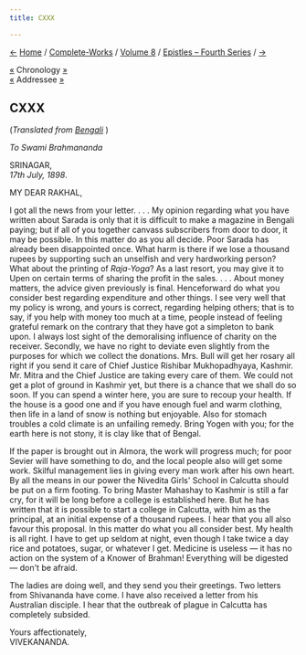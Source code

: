 ```yaml
---
title: CXXX

---
```

<div>

[←](129_sturdy.htm) [Home](../../../index.htm) /
[Complete-Works](../../complete_works.htm) / [Volume
8](../volume_8_contents.htm) / [Epistles – Fourth
Series](epistles_fourth_series_contents.htm) / [→](131_rakhal.htm)

  

[«](129_sturdy.htm) Chronology
[»](../../volume_9/letters_fifth_series/124_miss_macleod_mrs_bull.htm)  
[«](128_rakhal.htm) Addressee [»](131_rakhal.htm)

## CXXX

(*Translated from [Bengali](b8407e8130.pdf)* )

*To Swami Brahmananda*

SRINAGAR,  
*17th July, 1898*.

MY DEAR RAKHAL,

I got all the news from your letter. . . . My opinion regarding what you
have written about Sarada is only that it is difficult to make a
magazine in Bengali paying; but if all of you together canvass
subscribers from door to door, it may be possible. In this matter do as
you all decide. Poor Sarada has already been disappointed once. What
harm is there if we lose a thousand rupees by supporting such an
unselfish and very hardworking person? What about the printing of
*Raja-Yoga*? As a last resort, you may give it to Upen on certain terms
of sharing the profit in the sales. . . . About money matters, the
advice given previously is final. Henceforward do what you consider best
regarding expenditure and other things. I see very well that my policy
is wrong, and yours is correct, regarding helping others; that is to
say, if you help with money too much at a time, people instead of
feeling grateful remark on the contrary that they have got a simpleton
to bank upon. I always lost sight of the demoralising influence of
charity on the receiver. Secondly, we have no right to deviate even
slightly from the purposes for which we collect the donations. Mrs. Bull
will get her rosary all right if you send it care of Chief Justice
Rishibar Mukhopadhyaya, Kashmir. Mr. Mitra and the Chief Justice are
taking every care of them. We could not get a plot of ground in Kashmir
yet, but there is a chance that we shall do so soon. If you can spend a
winter here, you are sure to recoup your health. If the house is a good
one and if you have enough fuel and warm clothing, then life in a land
of snow is nothing but enjoyable. Also for stomach troubles a cold
climate is an unfailing remedy. Bring Yogen with you; for the earth here
is not stony, it is clay like that of Bengal.

If the paper is brought out in Almora, the work will progress much; for
poor Sevier will have something to do, and the local people also will
get some work. Skilful management lies in giving every man work after
his own heart. By all the means in our power the Nivedita Girls' School
in Calcutta should be put on a firm footing. To bring Master Mahashay to
Kashmir is still a far cry, for it will be long before a college is
established here. But he has written that it is possible to start a
college in Calcutta, with him as the principal, at an initial expense of
a thousand rupees. I hear that you all also favour this proposal. In
this matter do what you all consider best. My health is all right. I
have to get up seldom at night, even though I take twice a day rice and
potatoes, sugar, or whatever I get. Medicine is useless — it has no
action on the system of a Knower of Brahman! Everything will be digested
— don't be afraid.

The ladies are doing well, and they send you their greetings. Two
letters from Shivananda have come. I have also received a letter from
his Australian disciple. I hear that the outbreak of plague in Calcutta
has completely subsided.

Yours affectionately,  
VIVEKANANDA.

</div>

